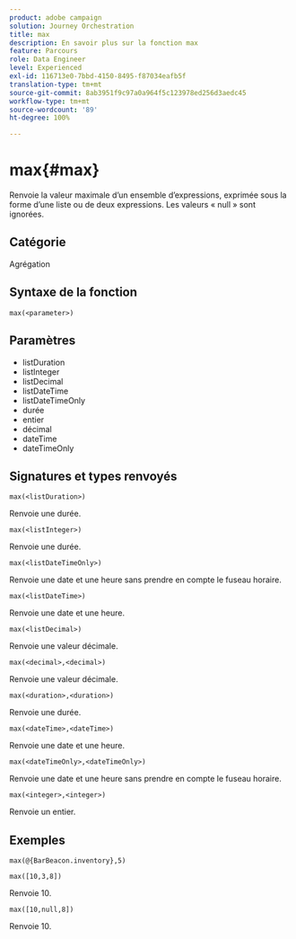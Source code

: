 ```yaml
---
product: adobe campaign
solution: Journey Orchestration
title: max
description: En savoir plus sur la fonction max
feature: Parcours
role: Data Engineer
level: Experienced
exl-id: 116713e0-7bbd-4150-8495-f87034eafb5f
translation-type: tm+mt
source-git-commit: 8ab3951f9c97a0a964f5c123978ed256d3aedc45
workflow-type: tm+mt
source-wordcount: '89'
ht-degree: 100%

---
```


# max{#max}

Renvoie la valeur maximale d’un ensemble d’expressions, exprimée sous la forme d’une liste ou de deux expressions. Les valeurs « null » sont ignorées.

## Catégorie

Agrégation

## Syntaxe de la fonction

`max(<parameter>)`

## Paramètres

* listDuration
* listInteger
* listDecimal
* listDateTime
* listDateTimeOnly
* durée
* entier
* décimal
* dateTime
* dateTimeOnly

## Signatures et types renvoyés

`max(<listDuration>)`

Renvoie une durée.

`max(<listInteger>)`

Renvoie une durée.

`max(<listDateTimeOnly>)`

Renvoie une date et une heure sans prendre en compte le fuseau horaire.

`max(<listDateTime>)`

Renvoie une date et une heure.

`max(<listDecimal>)`

Renvoie une valeur décimale.

`max(<decimal>,<decimal>)`

Renvoie une valeur décimale.

`max(<duration>,<duration>)`

Renvoie une durée.

`max(<dateTime>,<dateTime>)`

Renvoie une date et une heure.

`max(<dateTimeOnly>,<dateTimeOnly>)`

Renvoie une date et une heure sans prendre en compte le fuseau horaire.

`max(<integer>,<integer>)`

Renvoie un entier.

## Exemples

`max(@{BarBeacon.inventory},5)`

`max([10,3,8])`

Renvoie 10.

`max([10,null,8])`

Renvoie 10.
